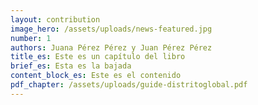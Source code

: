 ```yaml
---
layout: contribution
image_hero: /assets/uploads/news-featured.jpg
number: 1
authors: Juana Pérez Pérez y Juan Pérez Pérez
title_es: Este es un capítulo del libro
brief_es: Esta es la bajada
content_block_es: Este es el contenido
pdf_chapter: /assets/uploads/guide-distritoglobal.pdf
---
```

